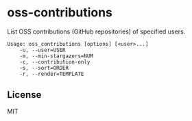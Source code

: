oss-contributions
=================

List OSS contributions (GitHub repositories) of specified users.

```
Usage: oss_contributions [options] [<user>...]
    -u, --user=USER
    -m, --min-stargazers=NUM
    -c, --contribution-only
    -s, --sort=ORDER
    -r, --render=TEMPLATE
```

License
-------

MIT
